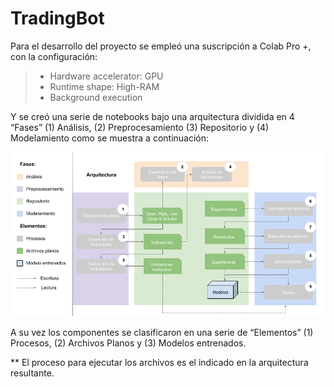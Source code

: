 # TradingBot

Para el desarrollo del proyecto se empleó una suscripción a Colab Pro +, con la configuración:

> - Hardware accelerator: GPU
> - Runtime shape: High-RAM
> - Background execution

Y se creó una serie de notebooks bajo una arquitectura dividida en 4 “Fases” (1) Análisis, (2) Preprocesamiento (3) Repositorio y (4) Modelamiento como se muestra a continuación:

![alt text](https://github.com/seobando/TradingBot/blob/main/Arquitectura.png?raw=true)


A su vez los componentes se clasificaron en una serie de “Elementos” (1) Procesos, (2) Archivos Planos y (3) Modelos entrenados.

** El proceso para ejecutar los archivos es el indicado en la arquitectura resultante.


